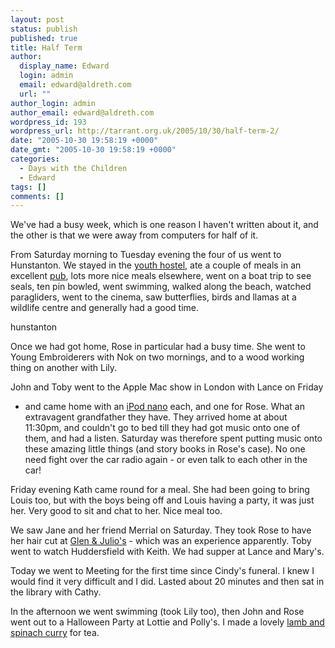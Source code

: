 ```yaml
---
layout: post
status: publish
published: true
title: Half Term
author:
  display_name: Edward
  login: admin
  email: edward@aldreth.com
  url: ""
author_login: admin
author_email: edward@aldreth.com
wordpress_id: 193
wordpress_url: http://tarrant.org.uk/2005/10/30/half-term-2/
date: "2005-10-30 19:58:19 +0000"
date_gmt: "2005-10-30 19:58:19 +0000"
categories:
  - Days with the Children
  - Edward
tags: []
comments: []
---
```


We\'ve had a busy week, which is one reason I haven\'t written about it,
and the other is that we were away from computers for half of it.

From Saturday morning to Tuesday evening the four of us went to
Hunstanton. We stayed in the [youth hostel][1], ate a couple of meals in
an excellent [pub][2], lots more nice meals elsewhere, went on a boat
trip to see seals, ten pin bowled, went swimming, walked along the
beach, watched paragliders, went to the cinema, saw butterflies, birds
and llamas at a wildlife centre and generally had a good time.

<wpg2>hunstanton</wpg2>

Once we had got home, Rose in particular had a busy time. She went to
Young Embroiderers with Nok on two mornings, and to a wood working thing
on another with Lily.

John and Toby went to the Apple Mac show in London with Lance on Friday
- and came home with an [iPod nano][3] each, and one for Rose. What an
extravagent grandfather they have. They arrived home at about 11:30pm,
and couldn\'t go to bed till they had got music onto one of them, and
had a listen. Saturday was therefore spent putting music onto these
amazing little things (and story books in Rose\'s case). No one need
fight over the car radio again - or even talk to each other in the car!

Friday evening Kath came round for a meal. She had been going to bring
Louis too, but with the boys being off and Louis having a party, it was
just her. Very good to sit and chat to her. Nice meal too.

We saw Jane and her friend Merrial on Saturday. They took Rose to have
her hair cut at [Glen &amp; Julio\'s][4] - which was an experience
apparently. Toby went to watch Huddersfield with Keith. We had supper at
Lance and Mary\'s.

Today we went to Meeting for the first time since Cindy\'s funeral. I
knew I would find it very difficult and I did. Lasted about 20 minutes
and then sat in the library with Cathy.

In the afternoon we went swimming (took Lily too), then John and Rose
went out to a Halloween Party at Lottie and Polly\'s. I made a lovely
[lamb and spinach curry][5] for tea.



[1]: https://www.yha.org.uk/hostel/hostelpages/101.html
[2]: https://www.roseandcrownsnettisham.co.uk
[3]: https://www.apple.com/uk/ipodnano/
[4]: https://archive.thisisyork.co.uk/1999/10/28/321250.html
[5]: https://uktv.co.uk/food/recipe/aid/534274
